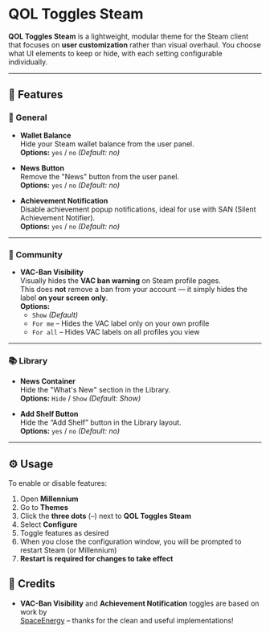 # QOL Toggles Steam

**QOL Toggles Steam** is a lightweight, modular theme for the Steam client that focuses on **user customization** rather than visual overhaul. You choose what UI elements to keep or hide, with each setting configurable individually.

---

## 🧩 Features

### 🧾 General

- **Wallet Balance**  
  Hide your Steam wallet balance from the user panel.  
  **Options:** `yes` / `no` *(Default: no)*

- **News Button**  
  Remove the "News" button from the user panel.  
  **Options:** `yes` / `no` *(Default: no)*

- **Achievement Notification**  
  Disable achievement popup notifications, ideal for use with SAN (Silent Achievement Notifier).  
  **Options:** `yes` / `no` *(Default: no)*

---

### 👥 Community

- **VAC-Ban Visibility**  
  Visually hides the **VAC ban warning** on Steam profile pages.  
  This does **not** remove a ban from your account — it simply hides the label **on your screen only**.  
  **Options:**  
  - `Show` *(Default)*  
  - `For me` – Hides the VAC label only on your own profile  
  - `For all` – Hides VAC labels on all profiles you view

---

### 📚 Library

- **News Container**  
  Hide the "What's New" section in the Library.  
  **Options:** `Hide` / `Show` *(Default: Show)*

- **Add Shelf Button**  
  Hide the “Add Shelf” button in the Library layout.  
  **Options:** `yes` / `no` *(Default: no)*

---

## ⚙️ Usage

To enable or disable features:

1. Open **Millennium**  
2. Go to **Themes**  
3. Click the **three dots** (`⋯`) next to **QOL Toggles Steam**  
4. Select **Configure**  
5. Toggle features as desired  
6. When you close the configuration window, you will be prompted to restart Steam (or Millennium)  
7. **Restart is required for changes to take effect**


## 🙏 Credits

- **VAC-Ban Visibility** and **Achievement Notification** toggles are based on work by  
  [SpaceEnergy](https://github.com/SpaceEnergy) – thanks for the clean and useful implementations!
